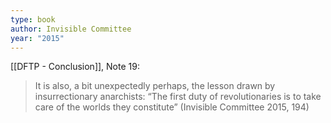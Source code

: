 ```yaml
---
type: book
author: Invisible Committee
year: "2015"
---
```


[[DFTP - Conclusion]], Note 19:
>It is also, a bit unexpectedly perhaps, the lesson drawn by insurrectionary anarchists: “The first duty of revolutionaries is to take care of the worlds they constitute” (Invisible Committee 2015, 194)